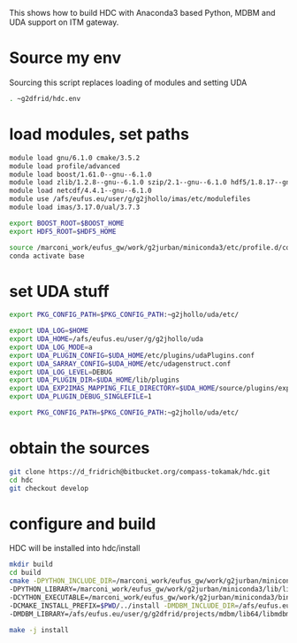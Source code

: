 This shows how to build HDC with Anaconda3 based Python, MDBM and UDA support on ITM gateway.

# Source my env
Sourcing this script replaces loading of modules and setting UDA
```bash
. ~g2dfrid/hdc.env
```

# load modules, set paths
```bash
module load gnu/6.1.0 cmake/3.5.2
module load profile/advanced
module load boost/1.61.0--gnu--6.1.0
module load zlib/1.2.8--gnu--6.1.0 szip/2.1--gnu--6.1.0 hdf5/1.8.17--gnu--6.1.0
module load netcdf/4.4.1--gnu--6.1.0
module use /afs/eufus.eu/user/g/g2jhollo/imas/etc/modulefiles
module load imas/3.17.0/ual/3.7.3

export BOOST_ROOT=$BOOST_HOME
export HDF5_ROOT=$HDF5_HOME

source /marconi_work/eufus_gw/work/g2jurban/miniconda3/etc/profile.d/conda.sh
conda activate base
```
# set UDA stuff
```bash
export PKG_CONFIG_PATH=$PKG_CONFIG_PATH:~g2jhollo/uda/etc/

export UDA_LOG=$HOME
export UDA_HOME=/afs/eufus.eu/user/g/g2jhollo/uda
export UDA_LOG_MODE=a
export UDA_PLUGIN_CONFIG=$UDA_HOME/etc/plugins/udaPlugins.conf
export UDA_SARRAY_CONFIG=$UDA_HOME/etc/udagenstruct.conf
export UDA_LOG_LEVEL=DEBUG
export UDA_PLUGIN_DIR=$UDA_HOME/lib/plugins
export UDA_EXP2IMAS_MAPPING_FILE_DIRECTORY=$UDA_HOME/source/plugins/exp2imas/mappings
export UDA_PLUGIN_DEBUG_SINGLEFILE=1

export PKG_CONFIG_PATH=$PKG_CONFIG_PATH:~g2jhollo/uda/etc/
```
# obtain the sources
```bash
git clone https://d_fridrich@bitbucket.org/compass-tokamak/hdc.git
cd hdc
git checkout develop
```
# configure and build 

HDC will be installed into hdc/install
```bash
mkdir build
cd build
cmake -DPYTHON_INCLUDE_DIR=/marconi_work/eufus_gw/work/g2jurban/miniconda3/include/python3.6m/ \
-DPYTHON_LIBRARY=/marconi_work/eufus_gw/work/g2jurban/miniconda3/lib/libpython3.6m.so.1.0 \
-DCYTHON_EXECUTABLE=/marconi_work/eufus_gw/work/g2jurban/miniconda3/bin/cython \
-DCMAKE_INSTALL_PREFIX=$PWD/../install -DMDBM_INCLUDE_DIR=/afs/eufus.eu/user/g/g2dfrid/projects/mdbm/include \
-DMDBM_LIBRARY=/afs/eufus.eu/user/g/g2dfrid/projects/mdbm/lib64/libmdbm.so -DENABLE_UDA=ON ..

make -j install
```

